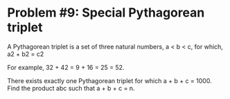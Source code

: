 # Problem #9: Special Pythagorean triplet

A Pythagorean triplet is a set of three natural numbers, a < b < c, for which, a2 + b2 = c2

For example, 32 + 42 = 9 + 16 = 25 = 52.

There exists exactly one Pythagorean triplet for which a + b + c = 1000. Find the product abc such that a + b + c = n.
